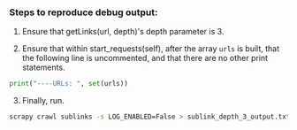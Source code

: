 ### Steps to reproduce debug output:


1. Ensure that getLinks(url, depth)'s depth parameter is 3.

2. Ensure that within start_requests(self), after the array `urls` is built, that the following line is uncommented, and that there are no other print statements.

```python
print("----URLs: ", set(urls))
```

3. Finally, run.

```bash
scrapy crawl sublinks -s LOG_ENABLED=False > sublink_depth_3_output.txt
```

